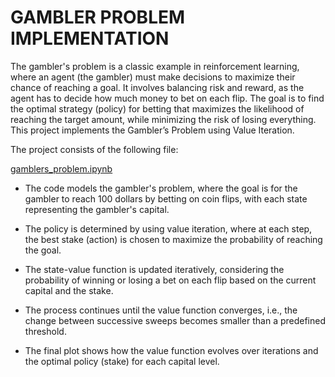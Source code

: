 # **GAMBLER PROBLEM IMPLEMENTATION**

The gambler's problem is a classic example in reinforcement learning, where an agent (the gambler) must make decisions to maximize their chance of reaching a goal. It involves balancing risk and reward, as the agent has to decide how much money to bet on each flip. The goal is to find the optimal strategy (policy) for betting that maximizes the likelihood of reaching the target amount, while minimizing the risk of losing everything. This project implements the Gambler’s Problem using Value Iteration.

The project consists of the following file:

[gamblers_problem.ipynb](https://github.com/alinavirabyan/Reinforcment_Learning/blob/main/gambler-problem/notebooks/gamblers_problem.ipynb)
- The code models the gambler's problem, where the goal is for the gambler to reach 100 dollars by betting on coin flips, with each state representing the gambler's capital.

- The policy is determined by using value iteration, where at each step, the best stake (action) is chosen to maximize the probability of reaching the goal.

- The state-value function is updated iteratively, considering the probability of winning or losing a bet on each flip based on the current capital and the stake.

- The process continues until the value function converges, i.e., the change between successive sweeps becomes smaller than a predefined threshold.

- The final plot shows how the value function evolves over iterations and the optimal policy (stake) for each capital level.
